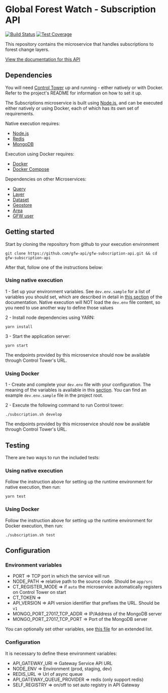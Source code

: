# Global Forest Watch - Subscription API

[![Build Status](https://travis-ci.org/gfw-api/gfw-subscription-api.svg?branch=develop)](https://travis-ci.org/gfw-api/gfw-subscription-api)
[![Test Coverage](https://api.codeclimate.com/v1/badges/fd35453ead111fbb221c/test_coverage)](https://codeclimate.com/github/gfw-api/gfw-subscription-api/test_coverage)

This repository contains the microservice that handles subscriptions to
forest change layers.

[View the documentation for this
API](http://gfw-api.github.io/swagger-ui/?url=https://raw.githubusercontent.com/gfw-api/gfw-subscription-api/master/app/microservice/swagger.yml#/Subscription)

## Dependencies

You will need [Control Tower](https://github.com/control-tower/control-tower) up and running - either natively or with Docker. Refer to the project's README for information on how to set it up.

The Subscriptions microservice is built using [Node.js](https://nodejs.org/en/), and can be executed either natively or using Docker, each of which has its own set of requirements.

Native execution requires:
- [Node.js](https://nodejs.org/en/)
- [Redis](https://redis.io/)
- [MongoDB](https://www.mongodb.com/)

Execution using Docker requires:
- [Docker](https://www.docker.com/)
- [Docker Compose](https://docs.docker.com/compose/)

Dependencies on other Microservices:
- [Query](https://github.com/resource-watch/query/)
- [Layer](https://github.com/resource-watch/layer/)
- [Dataset](https://github.com/resource-watch/dataset/)
- [Geostore](https://github.com/gfw-api/gfw-geostore-api/)
- [Area](https://github.com/gfw-api/gfw-area/)
- [GFW user](https://github.com/gfw-api/gfw-user-api/)

## Getting started

Start by cloning the repository from github to your execution environment

```
git clone https://github.com/gfw-api/gfw-subscription-api.git && cd gfw-subscription-api
```

After that, follow one of the instructions below:

### Using native execution

1 - Set up your environment variables. See `dev.env.sample` for a list of variables you should set, which are described in detail in [this section](#configuration-environment-variables) of the documentation. Native execution will NOT load the `dev.env` file content, so you need to use another way to define those values

2 - Install node dependencies using YARN:
```
yarn install
```

3 - Start the application server:
```
yarn start
```

The endpoints provided by this microservice should now be available through Control Tower's URL.

### Using Docker

1 - Create and complete your `dev.env` file with your configuration. The meaning of the variables is available in this [section](#configuration-environment-variables). You can find an example `dev.env.sample` file in the project root.

2 - Execute the following command to run Control tower:

```
./subscription.sh develop
```

The endpoints provided by this microservice should now be available through Control Tower's URL.

## Testing

There are two ways to run the included tests:

### Using native execution

Follow the instruction above for setting up the runtime environment for native execution, then run:
```
yarn test
```

### Using Docker

Follow the instruction above for setting up the runtime environment for Docker execution, then run:
```
./subscription.sh test
```

## Configuration

### Environment variables

- PORT => TCP port in which the service will run
- NODE_PATH => relative path to the source code. Should be `app/src`
- CT_REGISTER_MODE => if `auto` the microservice automatically registers on Control Tower on start
- CT_TOKEN => 
- API_VERSION => API version identifier that prefixes the URL. Should be `v1`
- MONGO_PORT_27017_TCP_ADDR => IP/Address of the MongoDB server
- MONGO_PORT_27017_TCP_PORT => Port of the MongoDB server

You can optionally set other variables, see [this file](config/custom-environment-variables.json) for an extended list.

### Configuration

It is necessary to define these environment variables:

* API_GATEWAY_URI => Gateway Service API URL
* NODE_ENV => Environment (prod, staging, dev)
* REDIS_URL => Url of async queue
* API_GATEWAY_QUEUE_PROVIDER => redis (only support redis)
* SELF_REGISTRY => on/off to set auto registry in API Gateway
